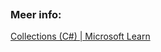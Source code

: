 


```c#

```






### Meer info:
[Collections (C#) | Microsoft Learn](https://learn.microsoft.com/en-us/dotnet/csharp/programming-guide/concepts/collections)
